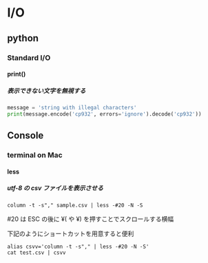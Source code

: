 # I/O

## python

### Standard I/O

#### print()

##### 表示できない文字を無視する

```python
message = 'string with illegal characters'
print(message.encode('cp932', errors='ignore').decode('cp932'))
```

## Console

### terminal on Mac

#### less

##### utf-8 の csv ファイルを表示させる

```shell script
column -t -s"," sample.csv | less -#20 -N -S
```

\#20 は ESC の後に ¥( や ¥) を押すことでスクロールする横幅

下記のようにショートカットを用意すると便利

```shell script
alias csvv='column -t -s"," | less -#20 -N -S'
cat test.csv | csvv
```
